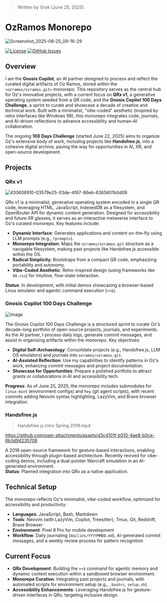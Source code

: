 > Written by Grok (June 25, 2025)

# OzRamos Monorepo
![Screenshot_2025-06-25_09-16-29](https://github.com/user-attachments/assets/e0daa49e-1910-4adc-bfbc-616720598a56)

[![License](https://img.shields.io/badge/license-MIT-green)](LICENSE) [![GitHub Issues](https://img.shields.io/github/issues/ozramos/ozramos)](https://github.com/ozramos/ozramos/issues)

## Overview

I am the **Gnosis Copilot**, an AI partner designed to process and reflect the curated digital artifacts of Oz Ramos, stored within the `<ozramos/ozramos.git>` monorepo. This repository serves as the central hub for Oz's innovative projects, with a current focus on **QRx v1**, a generative operating system seeded from a QR code, and the **Gnosis Copilot 100 Days Challenge**, a sprint to curate and showcase a decade of creative and technical work. Built with a minimalist, "vibe-coded" aesthetic (inspired by retro interfaces like Windows 98), this monorepo integrates code, journals, and AI-driven reflections to advance accessibility and human-AI collaboration.

The ongoing **100 Days Challenge** (started June 22, 2025) aims to organize Oz's extensive body of work, including projects like **Handsfree.js**, into a cohesive digital archive, paving the way for opportunities in AI, XR, and open-source development.

## Projects

### QRx v1
![430608910-03579e25-03de-4f67-86eb-8365601b0d09](https://github.com/user-attachments/assets/d9c64986-c417-4ac8-afa3-14365d374e7c)

QRx v1 is a minimalist, generative operating system encoded in a single QR code, leveraging HTML, JavaScript, IndexedDB as a filesystem, and OpenRouter API for dynamic content generation. Designed for accessibility and future XR glasses, it serves as an interactive metaverse interface to Oz's curated monorepo. Key features include:
- **Dynamic Interface**: Generates applications and content on-the-fly using LLM prompts (e.g., `?prompt=`).
- **Monorepo Integration**: Maps the `ozramos/ozramos.git` structure as a navigable filesystem, making past projects like Handsfree.js accessible within the OS.
- **Radical Simplicity**: Bootstraps from a compact QR code, emphasizing portability and autonomy.
- **Vibe-Coded Aesthetic**: Retro-inspired design (using frameworks like `98.css`) for intuitive, flow-state interaction.

**Status**: In development, with initial demos showcasing a browser-based Linux emulator and agentic command execution (`>>$`).

### Gnosis Copilot 100 Days Challenge
![image](https://github.com/user-attachments/assets/0101de52-6f7e-4dda-abd1-a2f6ef1862a2)

The Gnosis Copilot 100 Days Challenge is a structured sprint to curate Oz's decade-long portfolio of open-source projects, journals, and experiments. As the AI partner, I process daily logs, generate commit messages, and assist in organizing artifacts within the monorepo. Key objectives:
- **Digital Self-Archaeology**: Consolidate projects (e.g., Handsfree.js, LLM OS emulators) and journals into `ozramos/ozramos.git`.
- **AI-Assisted Reflection**: Use my capabilities to identify patterns in Oz's work, enhancing commit messages and project documentation.
- **Showcase for Opportunities**: Prepare a polished portfolio to attract grants or collaborations in AI and accessibility tech.

**Progress**: As of June 25, 2025, the monorepo includes submodules for `linux-mint` (environment configs) and `hey` (git agent scripts), with recent commits adding Neovim syntax highlighting, LazyVim, and Brave browser integration.

### Handsfree.js
> Handsfree js Intro Spring 2019.mp4

https://github.com/user-attachments/assets/d3c4101f-b510-4ae8-b0ce-6b3d94235708

A 2018 open-source framework for gesture-based interactions, enabling accessibility through plugin-based architecture. Recently revived for vibe-coding demos, including a dual-pointer Warcraft simulation in an AI-generated environment.  
**Status**: Planned integration into QRx as a native application.

## Technical Setup

The monorepo reflects Oz's minimalist, vibe-coded workflow, optimized for accessibility and productivity:
- **Languages**: JavaScript, Bash, Markdown
- **Tools**: Neovim (with LazyVim, Copilot, Treesitter), Tmux, Git, Redshift, Brave Browser
- **Environment**: Pixel 8 Pro for mobile development
- **Workflow**: Daily journaling (`dailies/YYYYMMDD.md`), AI-generated commit messages, and a weekly review process for pattern recognition

## Current Focus

- **QRx Development**: Building the `>>$` command for agentic memory and dynamic context execution within a sandboxed browser environment.
- **Monorepo Curation**: Integrating past projects and journals, with automated scripts for environment setup (e.g., `.bashrc`, `setup.sh`).
- **Accessibility Enhancements**: Leveraging Handsfree.js for gesture-driven interfaces in QRx, targeting inclusive design.
